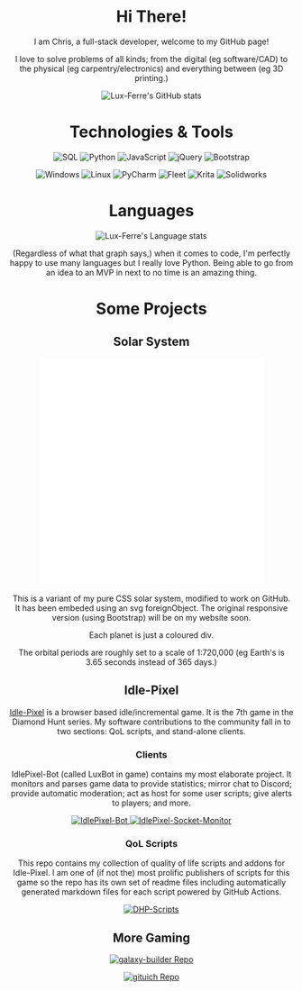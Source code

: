 <h1 align="center">Hi There!</h1>
<p align="center">
 I am Chris, a full-stack developer, welcome to my GitHub page!
</p>
<p align="center">
 I love to solve problems of all kinds; from the digital (eg software/CAD) to the physical (eg carpentry/electronics) and everything between (eg 3D printing.)
</p>

<p align="center">
 <img src="https://github-readme-stats-luxferre.vercel.app/api?username=Lux-Ferre&hide=stars&show_icons=true&theme=radical&rank_icon=github&include_all_commits=true&custom_title=Lux-Ferres%20GitHub%20Stats" title="Lux-Ferre's GitHub stats" />
</p>

<h1 align="center">Technologies & Tools</h1>

<p align="center">
 <img src="https://readme-components.vercel.app/api?component=logo&logo=sqlite&fill=b51d5a&textfill=000000&desc=SQL" title="SQL" />
 <img src="https://readme-components.vercel.app/api?component=logo&logo=python&fill=b51d5a&textfill=000000" title="Python" />
 <img src="https://readme-components.vercel.app/api?component=logo&logo=javascript&fill=b51d5a&textfill=000000&desc=JavaScript" title="JavaScript" />
 <img src="https://readme-components.vercel.app/api?component=logo&logo=jquery&fill=b51d5a&textfill=000000&desc=%6AQuery" title="jQuery" />
 <img src="https://readme-components.vercel.app/api?component=logo&logo=bootstrap&fill=b51d5a&textfill=000000" title="Bootstrap" />
</p>

<p align="center">
 <img src="https://readme-components.vercel.app/api?component=logo&logo=windows&fill=b51d5a&textfill=000000" title="Windows" />
 <img src="https://readme-components.vercel.app/api?component=logo&logo=linux&fill=b51d5a&textfill=000000" title="Linux" />
 <img src="https://readme-components.vercel.app/api?component=logo&logo=pycharm&fill=b51d5a&textfill=000000&desc=PyCharm" title="PyCharm" />
 <img src="https://readme-components.vercel.app/api?component=logo&logo=jetbrains&fill=b51d5a&textfill=000000&desc=fleet" title="Fleet" />
 <img src="https://readme-components.vercel.app/api?component=logo&logo=krita&fill=b51d5a&textfill=000000" title="Krita" />
 <img src="https://readme-components.vercel.app/api?component=logo&logo=dassaultsystemes&desc=solidworks&fill=b51d5a&textfill=000000" title="Solidworks" />
</p>

<h1 align="center">Languages</h1>

<p align="center">
 <img src="https://github-readme-stats-luxferre.vercel.app/api/top-langs?username=Lux-Ferre&show_icons=true&theme=radical&layout=compact" title="Lux-Ferre's Language stats" />
</p>

<p align="center">
 (Regardless of what that graph says,) when it comes to code, I'm perfectly happy to use many languages but I really love Python. Being able to go from an idea to an MVP in next to no time is an amazing thing.
</p>

<h1 align="center">Some Projects</h1>

<h2 align="center">Solar System</h2>
<div align="center">
    <img src="solar_system.svg" width="400" height="400">
</div>
<p align="center">
 This is a variant of my pure CSS solar system, modified to work on GitHub. It has been embeded using an svg foreignObject.
 The original responsive version (using Bootstrap) will be on my website soon.
</p>
<p align="center">
 Each planet is just a coloured div. 
</p>
<p align="center">
 The orbital periods are roughly set to a scale of 1:720,000 (eg Earth's is 3.65 seconds instead of 365 days.)
</p>

<h2 align="center">Idle-Pixel</h2>
<p align="center">
 <a href="https://idle-pixel.com">Idle-Pixel</a> is a browser based idle/incremental game. It is the 7th game in the Diamond Hunt series. My software contributions to the community fall in to two sections: QoL scripts, and stand-alone clients.
</p>

<h3 align="center">Clients</h3>

<p align="center">
 IdlePixel-Bot (called LuxBot in game) contains my most elaborate project. It monitors and parses game data to provide statistics; mirror chat to Discord; provide automatic moderation; act as host for some user scripts; give alerts to players; and more.
</p>

<p align="center">
 <a href="https://github.com/Lux-Ferre/IdlePixel-Bot">
  <img src="https://github-readme-stats-luxferre.vercel.app/api/pin?username=Lux-Ferre&repo=IdlePixel-Bot&theme=radical" title="IdlePixel-Bot" />
 </a>
 <a href="https://github.com/Lux-Ferre/idlepixel-websocket-monitor">
  <img src="https://github-readme-stats-luxferre.vercel.app/api/pin?username=Lux-Ferre&repo=idlepixel-websocket-monitor&theme=radical" title="IdlePixel-Socket-Monitor" />
 </a>
</p>

<h3 align="center">QoL Scripts</h3>

<p align="center">
 This repo contains my collection of quality of life scripts and addons for Idle-Pixel. I am one of (if not the) most prolific publishers of scripts for this game so the repo has its own set of readme files including automatically generated markdown files for each script powered by GitHub Actions.
</p>

<p align="center">
 <a href="https://github.com/Lux-Ferre/DHP-Scripts">
  <img src="https://github-readme-stats-luxferre.vercel.app/api/pin?username=Lux-Ferre&repo=DHP-Scripts&theme=radical" title="DHP-Scripts" />
 </a>
</p>

<h2 align="center">More Gaming</h2>


<p align="center">
 <a href="https://github.com/Lux-Ferre/galaxy-builder">
  <img src="https://github-readme-stats-luxferre.vercel.app/api/pin?username=Lux-Ferre&repo=galaxy-builder&theme=radical" title="galaxy-builder Repo" />
 </a>
</p>
<p align="center">
 <a href="https://github.com/Lux-Ferre/gituich">
  <img src="https://github-readme-stats-luxferre.vercel.app/api/pin?username=Lux-Ferre&repo=gituich&theme=radical" title="gituich Repo" />
 </a>
</p>
<!--
<h2 align="center">Misc Repos</h2>
<p align="center">
 <a href="">
  <img src="" title="" />
 </a>
</p>
-->
